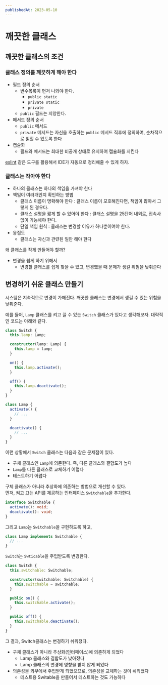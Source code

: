 ```yaml
---
publishedAt: 2023-05-10
---
```


# 깨끗한 클래스

## 깨끗한 클래스의 조건

### 클래스 정의를 깨끗하게 해야 한다

- 필드 정의 순서
  - 변수목록이 먼저 나와야 한다.
    - `public static`
    - `private static`
    - `private`
  - `public` 필드는 지양한다.
- 메서드 정의 순서
  - `public` 메서드
  - `private` 메서드는 자신을 호출하는 `public` 메서드 직후에 정의하여, 순차적으로 읽힐 수 있도록 한다
- 캡슐화
  - 필드와 메서드는 최대한 비공개 상태로 유지하여 캡슐화를 지킨다

[eslint](https://typescript-eslint.io/rules/member-ordering/) 같은 도구를 활용해서 IDE가 자동으로 정리해줄 수 있게 하자.

### 클래스는 작아야 한다

- 하나의 클래스는 하나의 책임을 가져야 한다
- 책임이 여러개인지 확인하는 방법
  - 클래스 이름이 명확해야 한다 : 클래스 이름이 모호해진다면, 책임이 많아서 그렇게 된 경우다.
  - 클래스 설명을 짧게 할 수 있어야 한다 : 클래스 설명을 25단어 내외로, 접속사 없이 가능해야 한다.
  - 단일 책임 원칙 : 클래스는 변경할 이유가 하나뿐이여야 한다.
- 응집도
  - 클래스는 자신과 관련된 일만 해야 한다

왜 클래스를 작게 만들어야 할까?
- 변경을 쉽게 하기 위해서
  - 변경할 클래스를 쉽게 찾을 수 있고, 변경했을 때 문제가 생길 위험을 낮춰준다

## 변경하기 쉬운 클래스 만들기

시스템은 지속적으로 변경이 가해진다. 깨끗한 클래스는 변경에서 생길 수 있는 위험을 낮춰준다.

예를 들어, `Lamp` 클래스를 켜고 끌 수 있는 `Switch` 클래스가 있다고 생각해보자. 대략적인 코드는 아래와 같다.

```ts
class Switch {
  this.lamp: Lamp;

  constructor(lamp: Lamp) {
    this.lamp = lamp;
  }

  on() {
    this.lamp.activate();
  }

  off() {
    this.lamp.deactivate();
  }
}

class Lamp {
  activate() { 
    // ...
  }

  deactivate() {
    // ...
  }
}
```

이런 상황에서 `Switch` 클래스는 다음과 같은 문제점이 있다.

- 구체 클래스인 `Lamp`에 의존한다. 즉, 다른 클래스와 결합도가 높다
- `Lamp`를 다른 클래스로 교체하기 어렵다
- 테스트하기 어렵다

구체 클래스가 아니라 추상화에 의존하는 방법으로 개선할 수 있다. 
<br>
먼저, 켜고 끄는 API를 제공하는 인터페이스 `Switchable`을 추가한다.

```ts
interface Switchable {
  activate(): void;
  deactivate(): void;
}
```

그리고 `Lamp`는 `Switchable`을 구현하도록 하고,

```ts
class Lamp implements Switchable {
  // ...
}
```

`Switch`는 `Swticable`을 주입받도록 변경한다.

```ts
class Switch {
  this.switchable: Switchable;

  constructor(switchable: Switchable) {
    this.switchable = switchable;
  }

  public on() {
    this.switchable.activate();
  }

  public off() {
    this.switchable.deactivate();
  }
}
```

그 결과, Switch클래스는 변경하기 쉬워졌다.
- 구체 클래스가 아니라 추상화(인터페이스)에 의존하게 되었다
  - Lamp 클래스와 결합도가 낮아졌다
  - Lamp 클래스의 변경에 영향을 받지 않게 되었다
- 의존성을 외부에서 주입받게 되었으므로, 의존성을 교체하는 것이 쉬워졌다
  - 테스트용 Switable을 만들어서 테스트하는 것도 가능하다


